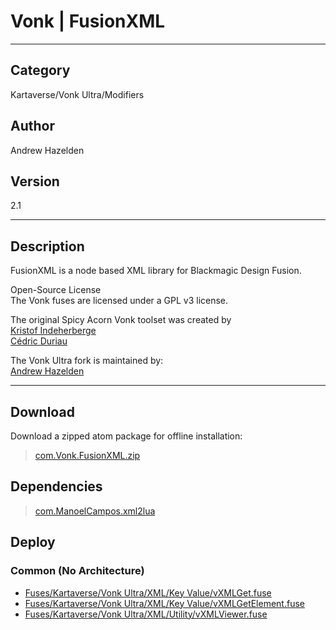 # Vonk | FusionXML
___

## Category
Kartaverse/Vonk Ultra/Modifiers

## Author
Andrew Hazelden

## Version
2.1

___

## Description
<p>FusionXML is a node based XML library for Blackmagic Design Fusion.</p>

<p>Open-Source License<br>
The Vonk fuses are licensed under a GPL v3 license.</p>

<p>The original Spicy Acorn Vonk toolset was created by<br>
<a href="mailto:xmnr0x23@gmail.com">Kristof Indeherberge</a><br>
<a href="mailto:duriau.cedric@live.be">Cédric Duriau</a></p>

<p>The Vonk Ultra fork is maintained by:<br>
<a href="mailto:andrew@andrewhazelden.com">Andrew Hazelden</a></p>

___

## Download

Download a zipped atom package for offline installation:
> [com.Vonk.FusionXML.zip](https://gitlab.com/WeSuckLess/Reactor/-/archive/master/Reactor-master.zip?path=Atoms/com.Vonk.FusionXML)  

## Dependencies

> [com.ManoelCampos.xml2lua](com.ManoelCampos.xml2lua.md)  
## Deploy

### Common (No Architecture)

<ul>
<li><a href="https://gitlab.com/WeSuckLess/Reactor/-/blob/master/Atoms/com.Vonk.FusionXML/Fuses/Kartaverse/Vonk Ultra/XML/Key Value/vXMLGet.fuse?ref_type=heads">Fuses/Kartaverse/Vonk Ultra/XML/Key Value/vXMLGet.fuse</a></li>
<li><a href="https://gitlab.com/WeSuckLess/Reactor/-/blob/master/Atoms/com.Vonk.FusionXML/Fuses/Kartaverse/Vonk Ultra/XML/Key Value/vXMLGetElement.fuse?ref_type=heads">Fuses/Kartaverse/Vonk Ultra/XML/Key Value/vXMLGetElement.fuse</a></li>
<li><a href="https://gitlab.com/WeSuckLess/Reactor/-/blob/master/Atoms/com.Vonk.FusionXML/Fuses/Kartaverse/Vonk Ultra/XML/Utility/vXMLViewer.fuse?ref_type=heads">Fuses/Kartaverse/Vonk Ultra/XML/Utility/vXMLViewer.fuse</a></li>
</ul>
